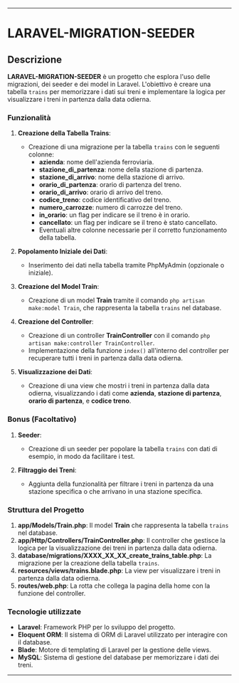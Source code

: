 
---

# LARAVEL-MIGRATION-SEEDER

## Descrizione

**LARAVEL-MIGRATION-SEEDER** è un progetto che esplora l'uso delle migrazioni, dei seeder e dei model in Laravel. L'obiettivo è creare una tabella `trains` per memorizzare i dati sui treni e implementare la logica per visualizzare i treni in partenza dalla data odierna.

### Funzionalità

1. **Creazione della Tabella Trains**:
   - Creazione di una migrazione per la tabella `trains` con le seguenti colonne:
     - **azienda**: nome dell'azienda ferroviaria.
     - **stazione_di_partenza**: nome della stazione di partenza.
     - **stazione_di_arrivo**: nome della stazione di arrivo.
     - **orario_di_partenza**: orario di partenza del treno.
     - **orario_di_arrivo**: orario di arrivo del treno.
     - **codice_treno**: codice identificativo del treno.
     - **numero_carrozze**: numero di carrozze del treno.
     - **in_orario**: un flag per indicare se il treno è in orario.
     - **cancellato**: un flag per indicare se il treno è stato cancellato.
     - Eventuali altre colonne necessarie per il corretto funzionamento della tabella.

2. **Popolamento Iniziale dei Dati**:
   - Inserimento dei dati nella tabella tramite PhpMyAdmin (opzionale o iniziale).

3. **Creazione del Model Train**:
   - Creazione di un model **Train** tramite il comando `php artisan make:model Train`, che rappresenta la tabella `trains` nel database.

4. **Creazione del Controller**:
   - Creazione di un controller **TrainController** con il comando `php artisan make:controller TrainController`.
   - Implementazione della funzione `index()` all'interno del controller per recuperare tutti i treni in partenza dalla data odierna.

5. **Visualizzazione dei Dati**:
   - Creazione di una view che mostri i treni in partenza dalla data odierna, visualizzando i dati come **azienda**, **stazione di partenza**, **orario di partenza**, e **codice treno**.

### Bonus (Facoltativo)

1. **Seeder**:
   - Creazione di un seeder per popolare la tabella `trains` con dati di esempio, in modo da facilitare i test.

2. **Filtraggio dei Treni**:
   - Aggiunta della funzionalità per filtrare i treni in partenza da una stazione specifica o che arrivano in una stazione specifica.

### Struttura del Progetto

1. **app/Models/Train.php**: Il model **Train** che rappresenta la tabella `trains` nel database.
2. **app/Http/Controllers/TrainController.php**: Il controller che gestisce la logica per la visualizzazione dei treni in partenza dalla data odierna.
3. **database/migrations/XXXX_XX_XX_create_trains_table.php**: La migrazione per la creazione della tabella `trains`.
4. **resources/views/trains.blade.php**: La view per visualizzare i treni in partenza dalla data odierna.
5. **routes/web.php**: La rotta che collega la pagina della home con la funzione del controller.

### Tecnologie utilizzate

- **Laravel**: Framework PHP per lo sviluppo del progetto.
- **Eloquent ORM**: Il sistema di ORM di Laravel utilizzato per interagire con il database.
- **Blade**: Motore di templating di Laravel per la gestione delle views.
- **MySQL**: Sistema di gestione del database per memorizzare i dati dei treni.

---

